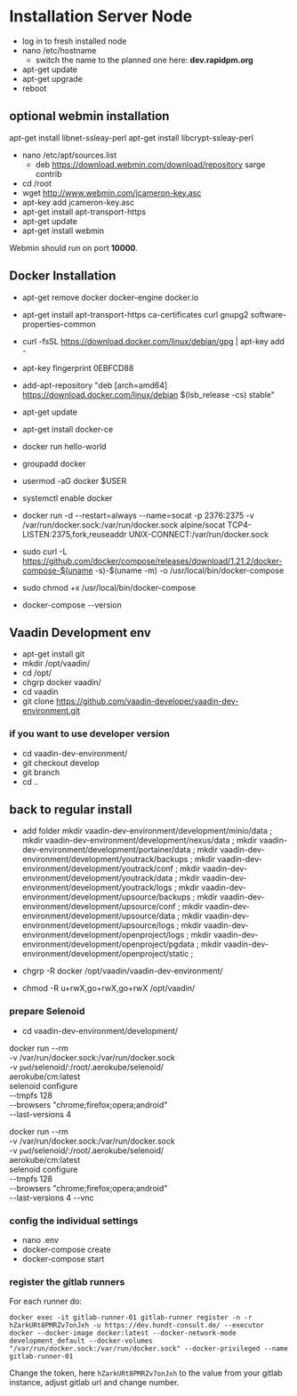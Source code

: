 # Installation Server Node

+ log in to fresh installed node
+ nano /etc/hostname
    + switch the name to the planned one here: **dev.rapidpm.org**
+ apt-get update
+ apt-get upgrade
+ reboot

## optional webmin installation
apt-get install libnet-ssleay-perl
apt-get install libcrypt-ssleay-perl

+ nano /etc/apt/sources.list
    + deb https://download.webmin.com/download/repository sarge contrib
+ cd /root
+ wget http://www.webmin.com/jcameron-key.asc
+ apt-key add jcameron-key.asc
+ apt-get install apt-transport-https
+ apt-get update
+ apt-get install webmin

Webmin should run on port **10000**.

## Docker Installation
+ apt-get remove docker docker-engine docker.io
+ apt-get install apt-transport-https ca-certificates curl gnupg2 software-properties-common
+ curl -fsSL https://download.docker.com/linux/debian/gpg | apt-key add -
+ apt-key fingerprint 0EBFCD88
+ add-apt-repository "deb [arch=amd64] https://download.docker.com/linux/debian $(lsb_release -cs) stable"
+ apt-get update
+ apt-get install docker-ce
+ docker run hello-world

+ groupadd docker
+ usermod -aG docker $USER
+ systemctl enable docker


+ docker run -d --restart=always --name=socat -p 2376:2375 -v /var/run/docker.sock:/var/run/docker.sock alpine/socat TCP4-LISTEN:2375,fork,reuseaddr UNIX-CONNECT:/var/run/docker.sock
+ sudo curl -L https://github.com/docker/compose/releases/download/1.21.2/docker-compose-$(uname -s)-$(uname -m) -o /usr/local/bin/docker-compose
+ sudo chmod +x /usr/local/bin/docker-compose
+ docker-compose --version

## Vaadin Development env
+ apt-get install git
+ mkdir /opt/vaadin/
+ cd /opt/
+ chgrp docker vaadin/
+ cd vaadin
+ git clone https://github.com/vaadin-developer/vaadin-dev-environment.git

### if you want to use developer version
+ cd vaadin-dev-environment/
+ git checkout develop
+ git branch
+ cd ..

## back to regular install
+ add folder
    mkdir vaadin-dev-environment/development/minio/data ; 
    mkdir vaadin-dev-environment/development/nexus/data ; 
    mkdir vaadin-dev-environment/development/portainer/data ;
    mkdir vaadin-dev-environment/development/youtrack/backups ;
    mkdir vaadin-dev-environment/development/youtrack/conf ;
    mkdir vaadin-dev-environment/development/youtrack/data ;
    mkdir vaadin-dev-environment/development/youtrack/logs ;
    mkdir vaadin-dev-environment/development/upsource/backups ;
    mkdir vaadin-dev-environment/development/upsource/conf ;
    mkdir vaadin-dev-environment/development/upsource/data ;
    mkdir vaadin-dev-environment/development/upsource/logs ;
    mkdir vaadin-dev-environment/development/openproject/logs ;
    mkdir vaadin-dev-environment/development/openproject/pgdata ;
    mkdir vaadin-dev-environment/development/openproject/static ;

+ chgrp -R docker /opt/vaadin/vaadin-dev-environment/
+ chmod -R u+rwX,go+rwX,go+rwX /opt/vaadin/

### prepare Selenoid
+ cd vaadin-dev-environment/development/

docker run --rm \
-v /var/run/docker.sock:/var/run/docker.sock \
-v `pwd`/selenoid/:/root/.aerokube/selenoid/ \
aerokube/cm:latest \
selenoid configure \
--tmpfs 128 \
--browsers "chrome;firefox;opera;android" \
--last-versions 4

docker run --rm \
-v /var/run/docker.sock:/var/run/docker.sock \
-v `pwd`/selenoid/:/root/.aerokube/selenoid/ \
aerokube/cm:latest \
selenoid configure \
--tmpfs 128 \
--browsers "chrome;firefox;opera;android" \
--last-versions 4 --vnc

### config the individual settings
+ nano .env
+ docker-compose create
+ docker-compose start

### register the gitlab runners

For each runner do:

`docker exec -it gitlab-runner-01 gitlab-runner register -n -r hZarkURt8PMRZv7onJxh -u https://dev.hundt-consult.de/ --executor docker --docker-image docker:latest --docker-network-mode development_default --docker-volumes "/var/run/docker.sock:/var/run/docker.sock" --docker-privileged --name gitlab-runner-01`

Change the token, here `hZarkURt8PMRZv7onJxh` to the value from your gitlab instance, adjust gitlab url and change number.
